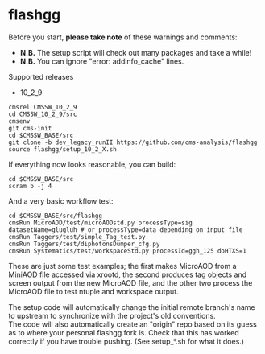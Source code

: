 flashgg
=======

Before you start, **please take note** of these warnings and comments:
* **N.B.** The setup script will check out many packages and take a while!
* **N.B.** You can ignore "error: addinfo_cache" lines. 

Supported releases
* 10_2_9

 ```
 cmsrel CMSSW_10_2_9
 cd CMSSW_10_2_9/src
 cmsenv
 git cms-init
 cd $CMSSW_BASE/src 
 git clone -b dev_legacy_runII https://github.com/cms-analysis/flashgg 
 source flashgg/setup_10_2_X.sh
 ```

If everything now looks reasonable, you can build:
 ```
 cd $CMSSW_BASE/src
 scram b -j 4
 ```

And a very basic workflow test:
 ```
 cd $CMSSW_BASE/src/flashgg
 cmsRun MicroAOD/test/microAODstd.py processType=sig datasetName=glugluh # or processType=data depending on input file
 cmsRun Taggers/test/simple_Tag_test.py
 cmsRun Taggers/test/diphotonsDumper_cfg.py
 cmsRun Systematics/test/workspaceStd.py processId=ggh_125 doHTXS=1
 ```

These are just some test examples; the first makes MicroAOD from a MiniAOD file accessed via xrootd, 
the second produces tag objects and screen output from the new MicroAOD file,
and the other two process the MicroAOD file to test ntuple and workspace output.

The setup code will automatically change the initial remote branch's name to upstream to synchronize with the project's old conventions.  
The code will also automatically create an "origin" repo based on its guess as to where your personal flashgg fork is.
Check that this has worked correctly if you have trouble pushing.  (See setup_*.sh for what it does.)

